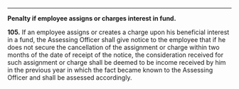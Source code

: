 ****

**Penalty if employee assigns or charges interest in fund.**

**105.** If an employee assigns or creates a charge upon his beneficial interest in a fund, the Assessing Officer shall give notice to the employee that if he does not secure the cancellation of the assignment or charge within two months of the date of receipt of the notice, the consideration received for such assignment or charge shall be deemed to be income received by him in the previous year in which the fact became known to the Assessing Officer and shall be assessed accordingly.